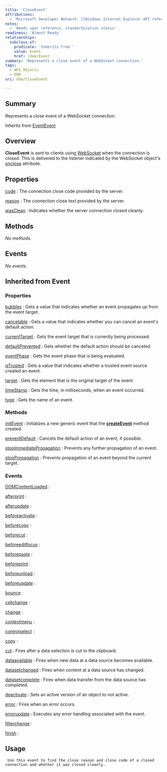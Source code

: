 ```yaml
---
title: 'CloseEvent'
attributions:
  - 'Microsoft Developer Network: [[Windows Internet Explorer API reference](http://msdn.microsoft.com/en-us/library/ie/hh828809%28v=vs.85%29.aspx) Article]'
notes:
  - 'Needs spec reference, standardization status'
readiness: 'Almost Ready'
relationships:
  subclass_of:
    predicate: 'Inherits from '
    value: Event
    href: /dom/Event
summary: 'Represents a close event of a WebSocket connection.'
tags:
  - API_Objects
  - DOM
uri: dom/CloseEvent

---
```

## Summary

Represents a close event of a WebSocket connection.

Inherits from [Event](/dom/Event)[Event](/dom/Event)

## Overview

**CloseEvent** is sent to clients using [WebSocket](/apis/websocket/WebSocket) when the connection is closed. This is delivered to the listener indicated by the WebSocket object's [onclose](/apis/websocket/WebSocket/onclose) attribute.

## Properties

[code](/dom/CloseEvent/code)
:   The connection close code provided by the server.

[reason](/dom/CloseEvent/reason)
:   The connection close text provided by the server.

[wasClean](/dom/CloseEvent/wasClean)
:   Indicates whether the server connection closed cleanly.

## Methods

*No methods.*

## Events

*No events.*

## Inherited from Event

### Properties

[bubbles](/dom/Event/bubbles)
:   Gets a value that indicates whether an event propagates up from the event target.

[cancelable](/dom/Event/cancelable)
:   Gets a value that indicates whether you can cancel an event's default action.

[currentTarget](/dom/Event/currentTarget)
:   Gets the event target that is currently being processed.

[defaultPrevented](/dom/Event/defaultPrevented)
:   Gets whether the default action should be canceled.

[eventPhase](/dom/Event/eventPhase)
:   Gets the event phase that is being evaluated.

[isTrusted](/dom/Event/isTrusted)
:   Gets a value that indicates whether a trusted event source created an event.

[target](/dom/Event/target)
:   Gets the element that is the original target of the event.

[timeStamp](/dom/Event/timeStamp)
:   Gets the time, in milliseconds, when an event occurred.

[type](/dom/Event/type)
:   Gets the name of an event.

### Methods

[initEvent](/dom/Event/initEvent)
:   Initializes a new generic event that the [**createEvent**](/dom/Document/createEvent) method created.

[preventDefault](/dom/Event/preventDefault)
:   Cancels the default action of an event, if possible.

[stopImmediatePropagation](/dom/Event/stopImmediatePropagation)
:   Prevents any further propagation of an event.

[stopPropagation](/dom/Event/stopPropagation)
:   Prevents propagation of an event beyond the current target.

### Events

[DOMContentLoaded](/dom/Event/DOMContentLoaded)
:

[afterprint](/dom/Event/afterprint)
:

[afterupdate](/dom/Event/afterupdate)
:

[beforeactivate](/dom/Event/beforeactivate)
:

[beforecopy](/dom/Event/beforecopy)
:

[beforecut](/dom/Event/beforecut)
:

[beforeeditfocus](/dom/Event/beforeeditfocus)
:

[beforepaste](/dom/Event/beforepaste)
:

[beforeprint](/dom/Event/beforeprint)
:

[beforeunload](/dom/Event/beforeunload)
:

[beforeupdate](/dom/Event/beforeupdate)
:

[bounce](/dom/Event/bounce)
:

[cellchange](/dom/Event/cellchange)
:

[change](/dom/Event/change)
:

[contextmenu](/dom/Event/contextmenu)
:

[controlselect](/dom/Event/controlselect)
:

[copy](/dom/Event/copy)
:

[cut](/dom/Event/cut)
:   Fires after a data selection is cut to the clipboard.

[dataavailable](/dom/Event/dataavailable)
:   Fires when new data at a data source becomes available.

[datasetchanged](/dom/Event/datasetchanged)
:   Fires when content at a data source has changed.

[datasetcomplete](/dom/Event/datasetcomplete)
:   Fires when data transfer from the data source has completed.

[deactivate](/dom/Event/deactivate)
:   Sets an active version of an object to not active.

[error](/dom/Event/error)
:   Fires when an error occurs.

[errorupdate](/dom/Event/errorupdate)
:   Executes any error handling associated with the event.

[filterchange](/dom/Event/filterchange)
:

[finish](/dom/Event/finish)
:

## Usage

     Use this event to find the close reason and close code of a closed connection and whether it was closed cleanly.
